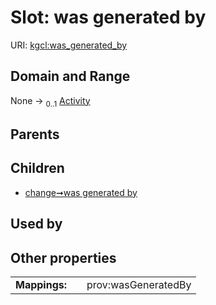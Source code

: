 
# Slot: was generated by




URI: [kgcl:was_generated_by](http://w3id.org/kgcl_schema/was_generated_by)


## Domain and Range

None &#8594;  <sub>0..1</sub> [Activity](Activity.md)

## Parents


## Children

 *  [change➞was generated by](change_was_generated_by.md)

## Used by


## Other properties

|  |  |  |
| --- | --- | --- |
| **Mappings:** | | prov:wasGeneratedBy |

